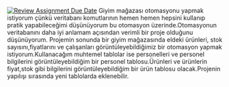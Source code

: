 [![Review Assignment Due Date](https://classroom.github.com/assets/deadline-readme-button-24ddc0f5d75046c5622901739e7c5dd533143b0c8e959d652212380cedb1ea36.svg)](https://classroom.github.com/a/uelKf0-p)
Giyim mağazası otomasyonu yapmak istiyorum çünkü veritabanı komutlarının hemen hemen hepsini kullanıp pratik yapabileceğimi düşünüyorum bu otomasyon üzerinde.Otomasyonun veritabanını daha iyi anlamam açısından verimli bir proje olduğunu düşünüyorum.
Projemin sonunda bir giyim mağazasında eldeki ürünleri, stok sayısını,fiyatlarını ve çalışanları görüntüleyebildiğimiz bir otomasyon yapmak istiyorum.Kullanacağım muhtemel tablolar ise personelleri ve personel bilgilerini görüntüleyebildiğim bir personel tablosu.Ürünleri ve ürünlerin fiyat,stok gibi bilgilerini görüntüleyebildiğim bir ürün tablosu olacak.Projenin yapılışı sırasında yeni tablolarda eklenebilir.
